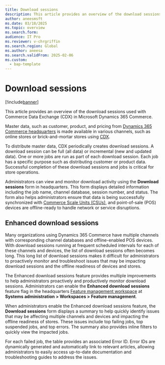 ```yaml
---
title: Download sessions
description: This article provides an overview of the download sessions used with Commerce Data Exchange in Microsoft Dynamics 365 Commerce.
author: aneesmsft
ms.date: 03/18/2025
ms.topic: overview
ms.search.form:
audience: IT Pro
ms.reviewer: v-chrgriffin
ms.search.region: Global
ms.author: aneesa
ms.search.validFrom: 2025-02-06
ms.custom: 
  - bap-template
---
```


# Download sessions

[!include[banner](includes/banner.md)]

This article provides an overview of the download sessions used with Commerce Data Exchange (CDX) in Microsoft Dynamics 365 Commerce.

Master data, such as customer, product, and pricing from [Dynamics 365 Commerce headquarters](commerce-architecture.md#dynamics-365-commerce-headquarters) is made available in various channels, such as online stores or brick-and-mortar stores using [CDX](define-retail-channel-communications-cdx.md). 

To distribute master data, CDX periodically creates download sessions. A download session can be full (all data) or incremental (new and updated data). One or more jobs are run as part of each download session. Each job has a specific purpose such as distributing customer or product data. Successful completion of these download sessions and jobs is critical for store operations. 

Administrators can view and monitor download activity using the **Download sessions** form in headquarters. This form displays detailed information including the job name, channel database, session number, and status. The form also helps administrators ensure that data is being successfully synchronized with [Commerce Scale Units (CSUs)](../../fin-ops-core/dev-itpro/deployment/Initialize-Retail-Channels.md), and point-of-sale (POS) devices are offline-ready to handle network or service disruptions.

## Enhanced download sessions

Many organizations using Dynamics 365 Commerce have multiple channels with corresponding channel databases and offline-enabled POS devices. With download sessions running at frequent scheduled intervals for each of these channels and devices, the list of download sessions often becomes long. This long list of download sessions makes it difficult for administrators to proactively monitor and troubleshoot issues that may be impacting download sessions and the offline readiness of devices and stores.

The Enhanced download sessions feature provides multiple improvements to help administrators proactively and productively monitor download sessions. Administrators can enable the **Enhanced download sessions** feature flag in the headquarters [Feature management workspace](../../fin-ops-core/fin-ops/get-started/feature-management/feature-management-overview.md#the-feature-management-workspace) at **Systems administration \> Workspaces \> Feature management**.

When administrators enable the Enhanced download sessions feature, the **Download sessions** form displays a summary to help quickly identify issues that may be affecting multiple channels and devices and impacting the offline readiness of stores. These issues include top failing jobs, top suspended jobs, and top errors. The summary also provides inline filters to quickly view the impacted jobs.

For each failed job, the table provides an associated Error ID. Error IDs are dynamically generated and automatically link to relevant articles, allowing administrators to easily access up-to-date documentation and troubleshooting guides to address the issues.

